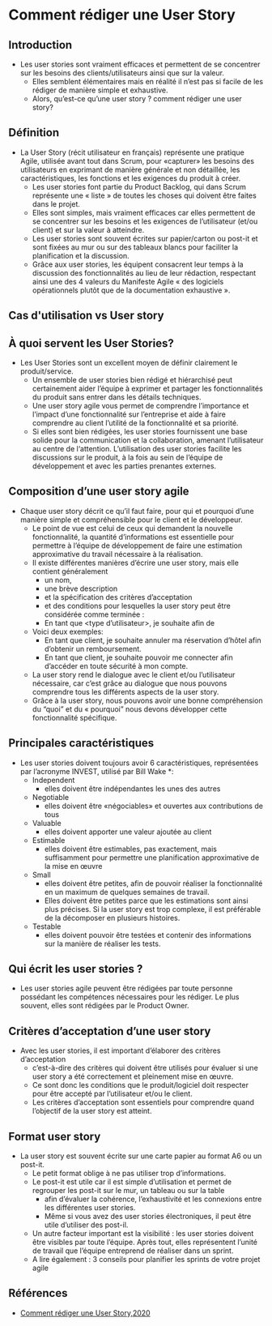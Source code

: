 # Comment rédiger une User Story

## Introduction

- Les user stories sont vraiment efficaces et permettent de se concentrer sur les besoins des clients/utilisateurs ainsi que sur la valeur. 
  - Elles semblent élémentaires mais en réalité il n’est pas si facile de les rédiger de manière simple et exhaustive. 
  - Alors, qu’est-ce qu’une user story ? comment rédiger une user story?

## Définition

- La User Story (récit utilisateur en français) représente une pratique Agile, utilisée avant tout dans Scrum, pour «capturer» les besoins des utilisateurs en exprimant de manière générale et non détaillée, les caractéristiques, les fonctions et les exigences du produit à créer.
  - Les user stories font partie du Product Backlog, qui dans Scrum représente une « liste » de toutes les choses qui doivent être faites dans le projet.
  - Elles sont simples, mais vraiment efficaces car elles permettent de se concentrer sur les besoins et les exigences de l’utilisateur (et/ou client) et sur la valeur à atteindre.
  - Les user stories sont souvent écrites sur papier/carton ou post-it et sont fixées au mur ou sur des tableaux blancs pour faciliter la planification et la discussion.
  - Grâce aux user stories, les équipent consacrent leur temps à la discussion des fonctionnalités au lieu de leur rédaction, respectant ainsi une des 4 valeurs du Manifeste Agile « des logiciels opérationnels plutôt que de la documentation exhaustive ».

## Cas d'utilisation vs User story 


## À quoi servent les User Stories?

- Les User Stories sont un excellent moyen de définir clairement le produit/service. 
  - Un ensemble de user stories bien rédigé et hiérarchisé peut certainement aider l’équipe à exprimer et partager les fonctionnalités du produit sans entrer dans les détails techniques.
  - Une user story agile vous permet de comprendre l’importance et l’impact d’une fonctionnalité sur l’entreprise et aide à faire comprendre au client l’utilité de la fonctionnalité et sa priorité.
  - Si elles sont bien rédigées, les user stories fournissent une base solide pour la communication et la collaboration, amenant l’utilisateur au centre de l‘attention. L’utilisation des user stories facilite les discussions sur le produit, à la fois au sein de l’équipe de développement et avec les parties prenantes externes.

## Composition d’une user story agile

- Chaque user story décrit ce qu’il faut faire, pour qui et pourquoi d’une manière simple et compréhensible pour le client et le développeur. 
  - Le point de vue est celui de ceux qui demandent la nouvelle fonctionnalité, la quantité d’informations est essentielle pour permettre à l’équipe de développement de faire une estimation approximative du travail nécessaire à la réalisation.
  - Il existe différentes manières d’écrire une user story, mais elle contient généralement 
    - un nom, 
    - une brève description 
    - et la spécification des critères d’acceptation 
    - et des conditions pour lesquelles la user story peut être considérée comme terminée :
    - En tant que <type d’utilisateur>, je souhaite <le but> afin de <la raison>
  - Voici deux exemples:
    - En tant que client, je souhaite annuler ma réservation d’hôtel afin d’obtenir un remboursement.
    - En tant que client, je souhaite pouvoir me connecter afin d’accéder en toute sécurité à mon compte.
  - La user story rend le dialogue avec le client et/ou l’utilisateur nécessaire, car c’est grâce au dialogue que nous pouvons comprendre tous les différents aspects de la user story. 
  - Grâce à la user story, nous pouvons avoir une bonne compréhension du “quoi” et du « pourquoi” nous devons développer cette fonctionnalité spécifique.

## Principales caractéristiques 

- Les user stories doivent toujours avoir 6 caractéristiques, représentées par l’acronyme INVEST, utilisé par Bill Wake *:
  - Independent
    - elles doivent être indépendantes les unes des autres
  - Negotiable
    - elles doivent être «négociables» et ouvertes aux contributions de tous
  - Valuable
    - elles doivent apporter une valeur ajoutée au client
  - Estimable
    - elles doivent être estimables, pas exactement, mais suffisamment pour permettre une planification approximative de la mise en œuvre
  - Small
    - elles doivent être petites, afin de pouvoir réaliser la fonctionnalité en un maximum de quelques semaines de travail. 
    - Elles doivent être petites parce que les estimations sont ainsi plus précises. Si la user story est trop complexe, il est préférable de la décomposer en plusieurs histoires.
  - Testable
    - elles doivent pouvoir être testées et contenir des informations sur la manière de réaliser les tests.
  

## Qui écrit les user stories ?

- Les user stories agile peuvent être rédigées par toute personne possédant les compétences nécessaires pour les rédiger. Le plus souvent, elles sont rédigées par le Product Owner.

## Critères d’acceptation d’une user story

- Avec les user stories, il est important d’élaborer des critères d’acceptation
  - c’est-à-dire des critères qui doivent être utilisés pour évaluer si une user story a été correctement et pleinement mise en œuvre. 
  - Ce sont donc les conditions que le produit/logiciel doit respecter pour être accepté par l’utilisateur et/ou le client. 
  - Les critères d’acceptation sont essentiels pour comprendre quand l’objectif de la user story est atteint.

## Format user story

- La user story est souvent écrite sur une carte papier au format A6 ou un post-it. 
  - Le petit format oblige à ne pas utiliser trop d’informations. 
  - Le post-it est utile car il est simple d’utilisation et permet de regrouper les post-it sur le mur, un tableau ou sur la table 
      - afin d’évaluer la cohérence, l’exhaustivité et les connexions entre les différentes user stories. 
      - Même si vous avez des user stories électroniques, il peut être utile d’utiliser des post-il.
  - Un autre facteur important est la visibilité : les user stories doivent être visibles par toute l’équipe. Après tout, elles représentent l’unité de travail que l’équipe entreprend de réaliser dans un sprint.
  - A lire également : 3 conseils pour planifier les sprints de votre projet agile


## Références 
- [Comment rédiger une User Story,2020](https://www.qrpinternational.fr/blog/faq/comment-rediger-une-user-story/)